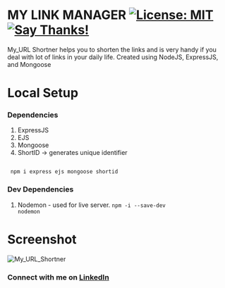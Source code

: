 # MY LINK MANAGER [![License: MIT](https://img.shields.io/badge/License-MIT-yellow.svg)](https://opensource.org/licenses/MIT) [![Say Thanks!](https://img.shields.io/badge/Say%20Thanks-!-1EAEDB.svg)](https://saythanks.io/to/abir.pal899@gmail.com)

My_URL Shortner helps you to shorten the links and is very handy if you deal with lot of links in your daily life. Created using NodeJS, ExpressJS, and Mongoose

# Local Setup
### Dependencies
1. ExpressJS<br>
2. EJS
3. Mongoose
4. ShortID -> generates unique identifier
<code>
 npm i express ejs mongoose shortid
</code>

### Dev Dependencies
 1. Nodemon - used for live server.
 <code>npm -i --save-dev nodemon</code>
 
# Screenshot
![My_URL_Shortner](screenshot.PNG)

### Connect with me on <a href="https://www.linkedin.com/in/imabp">LinkedIn</a>
